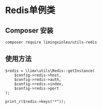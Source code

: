 # Redis单例类

## Composer 安装
~~~
composer require limingxinleo/utils-redis
~~~

## 使用方法
~~~
$redis = \limx\utils\Redis::getInstance(
    $config->redis->host,
    $config->redis->auth,
    $config->redis->index,
    $config->redis->port
);

print_r($redis->keys("*"));
~~~